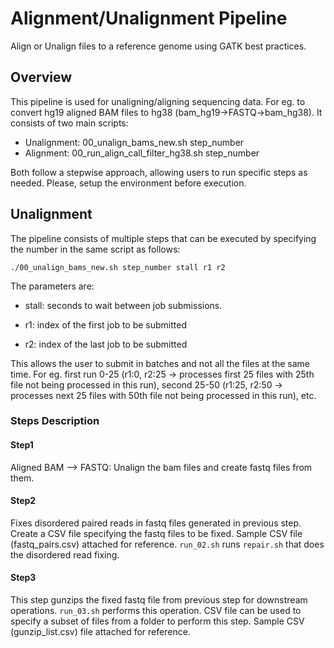# Alignment/Unalignment Pipeline
Align or Unalign files to a reference genome using GATK best practices.

## Overview
This pipeline is used for unaligning/aligning sequencing data. For eg. to convert hg19 aligned BAM files to hg38 (bam_hg19->FASTQ->bam_hg38). It consists of two main scripts:

* Unalignment: 00_unalign_bams_new.sh step_number
* Alignment: 00_run_align_call_filter_hg38.sh step_number
  
Both follow a stepwise approach, allowing users to run specific steps as needed. Please, setup the environment before execution.

## Unalignment
The pipeline consists of multiple steps that can be executed by specifying the number in the same script as follows:

```./00_unalign_bams_new.sh step_number stall r1 r2```

The parameters are:
- stall: seconds to wait between job submissions.

- r1: index of the first job to be submitted

- r2: index of the last job to be submitted

This allows the user to submit in batches and not all the files at the same time. For eg. first run 0-25 (r1:0, r2:25 -> processes first 25 files with 25th file not being processed in this run), second 25-50 (r1:25, r2:50 -> processes next 25 files with 50th file not being processed in this run), etc.

### Steps Description
#### Step1
Aligned BAM --> FASTQ: Unalign the bam files and create fastq files from them.

#### Step2
Fixes disordered paired reads in fastq files generated in previous step. Create a CSV file specifying the fastq files to be fixed. Sample CSV file (fastq_pairs.csv) attached for reference. ```run_02.sh``` runs ```repair.sh``` that does the disordered read fixing.

#### Step3
This step gunzips the fixed fastq file from previous step for downstream operations. ```run_03.sh``` performs this operation. CSV file can be used to specify a subset of files from a folder to perform this step. Sample CSV (gunzip_list.csv) file attached for reference.
